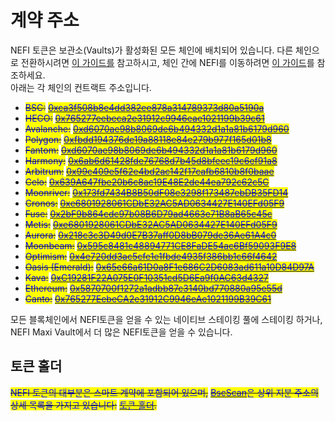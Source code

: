 # 계약 주소

NEFI 토큰은 보관소(Vaults)가 활성화된 모든 체인에 배치되어 있습니다. 다른 체인으로 전환하시려면 [이 가이드를](broken-reference) 참고하시고, 체인 간에 NEFI를 이동하려면 [이 가이드](broken-reference)를 참조하세요. \
아래는 각 체인의 컨트랙트 주소입니다.

* ~~<mark style="color:blue;">BSC:</mark>~~ [~~<mark style="color:blue;">0xca3f508b8e4dd382ee878a314789373d80a5190a</mark>~~](https://bscscan.com/token/0xca3f508b8e4dd382ee878a314789373d80a5190a)
* ~~<mark style="color:blue;">HECO:</mark>~~ [~~<mark style="color:blue;">0x765277eebeca2e31912c9946eae1021199b39c61</mark>~~](https://hecoinfo.com/token/0x765277eebeca2e31912c9946eae1021199b39c61)
* ~~<mark style="color:blue;">Avalanche:</mark>~~ [~~<mark style="color:blue;">0xd6070ae98b8069de6b494332d1a1a81b6179d960</mark>~~](https://snowtrace.io/token/0xd6070ae98b8069de6b494332d1a1a81b6179d960)
* ~~<mark style="color:blue;">Polygon:</mark>~~ [~~<mark style="color:blue;">0xfbdd194376de19a88118e84e279b977f165d01b8</mark>~~](https://polygonscan.com/token/0xFbdd194376de19a88118e84E279b977f165d01b8)
* ~~<mark style="color:blue;">Fantom:</mark>~~ [~~<mark style="color:blue;">0xd6070ae98b8069de6b494332d1a1a81b6179d960</mark>~~](https://ftmscan.com/token/0xd6070ae98b8069de6b494332d1a1a81b6179d960)
* ~~<mark style="color:blue;">Harmony:</mark>~~ [~~<mark style="color:blue;">0x6ab6d61428fde76768d7b45d8bfeec19c6ef91a8</mark>~~](https://explorer.harmony.one/address/0x6ab6d61428fde76768d7b45d8bfeec19c6ef91a8)
* ~~<mark style="color:blue;">Arbitrum:</mark>~~ [~~<mark style="color:blue;">0x99c409e5f62e4bd2ac142f17cafb6810b8f0baae</mark>~~](https://arbiscan.io/token/0x99c409e5f62e4bd2ac142f17cafb6810b8f0baae)
* ~~<mark style="color:blue;">Celo:</mark>~~ [~~<mark style="color:blue;">0x639A647fbe20b6c8ac19E48E2de44ea792c62c5C</mark>~~](https://explorer.celo.org/token/0x639A647fbe20b6c8ac19E48E2de44ea792c62c5C/token-transfers)
* ~~<mark style="color:blue;">Moonriver:</mark>~~ [~~<mark style="color:blue;">0x173fd7434B8B50dF08e3298f173487ebDB35FD14</mark>~~](https://moonriver.moonscan.io/token/0x173fd7434B8B50dF08e3298f173487ebDB35FD14)
* ~~<mark style="color:blue;">Cronos:</mark>~~ [~~<mark style="color:blue;">0xe6801928061CDbE32AC5AD0634427E140EFd05F9</mark>~~](https://cronoscan.com/token/0xe6801928061CDbE32AC5AD0634427E140EFd05F9)
* ~~<mark style="color:blue;">Fuse:</mark>~~ [~~<mark style="color:blue;">0x2bF9b864cdc97b08B6D79ad4663e71B8aB65c45c</mark>~~](https://explorer.fuse.io/token/0x2bF9b864cdc97b08B6D79ad4663e71B8aB65c45c/token-transfers)
* ~~<mark style="color:blue;">Metis:</mark>~~ [~~<mark style="color:blue;">0xe6801928061CDbE32AC5AD0634427E140EFd05F9</mark>~~](https://andromeda-explorer.metis.io/token/0xe6801928061CDbE32AC5AD0634427E140EFd05F9/token-transfers)
* ~~<mark style="color:blue;">Aurora:</mark>~~ [~~<mark style="color:blue;">0x218c3c3D49d0E7B37aff0D8bB079de36Ae61A4c0</mark>~~](https://explorer.mainnet.aurora.dev/token/0x218c3c3D49d0E7B37aff0D8bB079de36Ae61A4c0/token-transfers)
* ~~<mark style="color:blue;">Moonbeam:</mark>~~ [~~<mark style="color:blue;">0x595c8481c48894771CE8FaDE54ac6Bf59093F9E8</mark>~~](https://moonscan.io/token/0x595c8481c48894771ce8fade54ac6bf59093f9e8)
* ~~<mark style="color:blue;">Optimism:</mark>~~ [~~<mark style="color:blue;">0x4e720dd3ac5cfe1e1fbde4935f386bb1c66f4642</mark>~~](https://optimistic.etherscan.io/token/0x4e720dd3ac5cfe1e1fbde4935f386bb1c66f4642)
* ~~<mark style="color:blue;">Oasis (Emerald):</mark>~~ [~~<mark style="color:blue;">0x65e66a61D0a8F1e686C2D6083ad611a10D84D97A</mark>~~](https://explorer.emerald.oasis.dev/address/0x65e66a61D0a8F1e686C2D6083ad611a10D84D97A/transactions)
* ~~<mark style="color:blue;">Kava:</mark>~~ [~~<mark style="color:blue;">0xC19281F22A075E0F10351cd5D6Ea9f0AC63d4327</mark>~~](https://explorer.kava.io/address/0xC19281F22A075E0F10351cd5D6Ea9f0AC63d4327/transactions)
* ~~<mark style="color:blue;">Ethereum:</mark>~~ [~~<mark style="color:blue;">0x5870700f1272a1adbb87c3140bd770880a95e55d</mark>~~](https://etherscan.io/token/0x5870700f1272a1adbb87c3140bd770880a95e55d)
* ~~<mark style="color:blue;">Canto:</mark>~~ [~~<mark style="color:blue;">0x765277EebeCA2e31912C9946eAe1021199B39C61</mark>~~](https://tuber.build/address/0x765277EebeCA2e31912C9946eAe1021199B39C61)

모든 블록체인에서 NEFI토큰을 얻을 수 있는 네이티브 스테이킹 풀에 스테이킹 하거나,\
NEFI Maxi Vault에서 더 많은 NEFI토큰을 얻을 수 있습니다.

## 토큰 홀더

~~<mark style="color:blue;">NEFI 토큰의 대부분은 스마트 계약에 포함되어 있으며,</mark>~~ [~~<mark style="color:blue;">BscScan</mark>~~](https://bscscan.com/)~~<mark style="color:blue;">은 상위 지분 주소의 상세 목록을 가지고 있습니다:</mark>~~ [~~<mark style="color:blue;">토큰 홀더</mark>~~](https://bscscan.com/token/tokenholderchart/0xca3f508b8e4dd382ee878a314789373d80a5190a)~~<mark style="color:blue;">.</mark>~~
